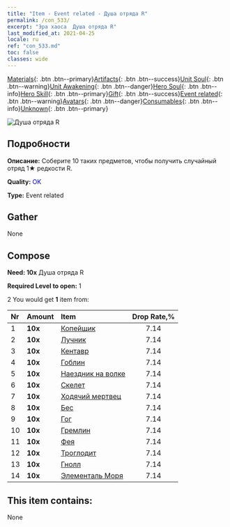 ```yaml
---
title: "Item - Event related - Душа отряда R"
permalink: /con_533/
excerpt: "Эра хаоса  Душа отряда R"
last_modified_at: 2021-04-25
locale: ru
ref: "con_533.md"
toc: false
classes: wide
---
```

 [Materials](/ItemsRU/){: .btn .btn--primary}[Artifacts](/ItemsRU/Artifacts/){: .btn .btn--success}[Unit Soul](/ItemsRU/UnitSoul/){: .btn .btn--warning}[Unit Awakening](/ItemsRU/UnitAwakening/){: .btn .btn--danger}[Hero Soul](/ItemsRU/HeroSoul/){: .btn .btn--info}[Hero Skill](/ItemsRU/HeroSkill/){: .btn .btn--primary}[Gift](/ItemsRU/Gift/){: .btn .btn--success}[Event related](/ItemsRU/Events/){: .btn .btn--warning}[Avatars](/ItemsRU/Avatars/){: .btn .btn--danger}[Consumables](/ItemsRU/Consumables/){: .btn .btn--info}[Unknown](/ItemsRU/Unknown/){: .btn .btn--primary}

 ![Душа отряда R](/images/t/i_10019.png)

## Подробности
 **Описание:** Соберите 10 таких предметов, чтобы получить случайный отряд 1★ редкости R.

 **Quality:** <span style="color: #0000CD">OK</span>

 **Type:** Event related

## Gather

  None

## Compose

 **Need: 10x** Душа отряда R

 **Required Level to open:** 1

 2 You would get **1** item  from:

  | Nr | Amount |     Item    | Drop Rate,% |
  |:---|:-------|:------------|:---------:|
  | 1 |  **10x** | [Копейщик](/ItemsRU/unt_190/) | 7.14 | 
  | 2 |  **10x** | [Лучник](/ItemsRU/unt_191/) | 7.14 | 
  | 3 |  **10x** | [Кентавр](/ItemsRU/unt_199/) | 7.14 | 
  | 4 |  **10x** | [Гоблин](/ItemsRU/unt_217/) | 7.14 | 
  | 5 |  **10x** | [Наездник на волке](/ItemsRU/unt_218/) | 7.14 | 
  | 6 |  **10x** | [Скелет](/ItemsRU/unt_208/) | 7.14 | 
  | 7 |  **10x** | [Ходячий мертвец](/ItemsRU/unt_209/) | 7.14 | 
  | 8 |  **10x** | [Бес](/ItemsRU/unt_226/) | 7.14 | 
  | 9 |  **10x** | [Гог](/ItemsRU/unt_227/) | 7.14 | 
  | 10 |  **10x** | [Гремлин](/ItemsRU/unt_235/) | 7.14 | 
  | 11 |  **10x** | [Фея](/ItemsRU/unt_262/) | 7.14 | 
  | 12 |  **10x** | [Троглодит](/ItemsRU/unt_244/) | 7.14 | 
  | 13 |  **10x** | [Гнолл](/ItemsRU/unt_253/) | 7.14 | 
  | 14 |  **10x** | [Элементаль Моря](/ItemsRU/unt_275/) | 7.14 | 


## This item contains:

  None

